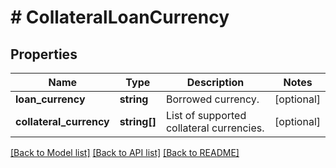 # # CollateralLoanCurrency

## Properties

Name | Type | Description | Notes
------------ | ------------- | ------------- | -------------
**loan_currency** | **string** | Borrowed currency. | [optional] 
**collateral_currency** | **string[]** | List of supported collateral currencies. | [optional] 

[[Back to Model list]](../../README.md#documentation-for-models) [[Back to API list]](../../README.md#documentation-for-api-endpoints) [[Back to README]](../../README.md)
